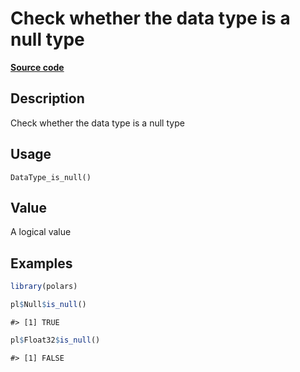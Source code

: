 

# Check whether the data type is a null type

[**Source code**](https://github.com/pola-rs/r-polars/tree/main/R/after-wrappers.R#L20)

## Description

Check whether the data type is a null type

## Usage

<pre><code class='language-R'>DataType_is_null()
</code></pre>

## Value

A logical value

## Examples

``` r
library(polars)

pl$Null$is_null()
```

    #> [1] TRUE

``` r
pl$Float32$is_null()
```

    #> [1] FALSE
